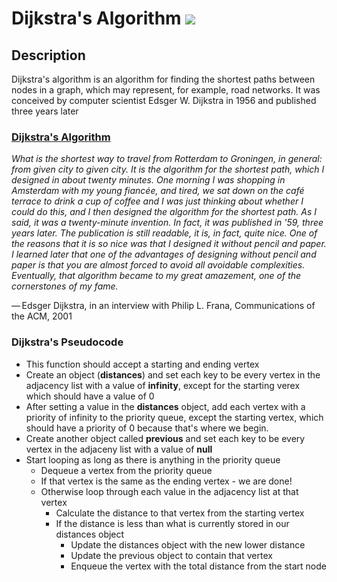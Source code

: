 # Dijkstra's Algorithm [![](https://img.shields.io/badge/Robert-Muraru-blue)](https://robert-muraru-portfolio.herokuapp.com/)


## Description
Dijkstra's algorithm is an algorithm for finding the shortest paths between nodes in a graph, which may represent, for example, road networks. It was conceived by computer scientist Edsger W. Dijkstra in 1956 and published three years later

### [Dijkstra's Algorithm](https://en.wikipedia.org/wiki/Dijkstra%27s_algorithm)

*What is the shortest way to travel from Rotterdam to Groningen, in general: from given city to given city. It is the algorithm for the shortest path, which I designed in about twenty minutes. One morning I was shopping in Amsterdam with my young fiancée, and tired, we sat down on the café terrace to drink a cup of coffee and I was just thinking about whether I could do this, and I then designed the algorithm for the shortest path. As I said, it was a twenty-minute invention. In fact, it was published in '59, three years later. The publication is still readable, it is, in fact, quite nice. One of the reasons that it is so nice was that I designed it without pencil and paper. I learned later that one of the advantages of designing without pencil and paper is that you are almost forced to avoid all avoidable complexities. Eventually, that algorithm became to my great amazement, one of the cornerstones of my fame.*

— Edsger Dijkstra, in an interview with Philip L. Frana, Communications of the ACM, 2001


### Dijkstra's Pseudocode

- This function should accept a starting and ending vertex
- Create an object (__distances__) and set each key to be every vertex in the adjacency list with a value of __infinity__, except for the starting verex which should have a value of 0
- After setting a value in the __distances__ object, add each vertex with a priority of infinity to the priority queue, except the starting vertex, which should have a priority of 0 because that's where we begin.
- Create another object called __previous__ and set each key to be every vertex in the adjaceny list with a value of __null__
- Start looping as long as there is anything in the priority queue
    - Dequeue a vertex from the priority queue
    - If that vertex is the same as the ending vertex - we are done!
    - Otherwise loop through each value in the adjacency list at that vertex
        - Calculate the distance to that vertex from the starting vertex
        - If the distance is less than what is currently stored in our distances object
            - Update the distances object with the new lower distance
            - Update the previous object to contain that vertex
            - Enqueue the vertex with the total distance from the start node